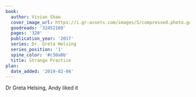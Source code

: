 ```yaml
---
book:
  author: Vivian Shaw
  cover_image_url: https://i.gr-assets.com/images/S/compressed.photo.goodreads.com/books/1492192507l/32452160._SX98_.jpg
  goodreads: '32452160'
  pages: '320'
  publication_year: '2017'
  series: Dr. Greta Helsing
  series_position: '1'
  spine_color: '#c50a0b'
  title: Strange Practice
plan:
  date_added: '2019-02-04'
---
```


Dr Greta Helsing, Andy liked it
